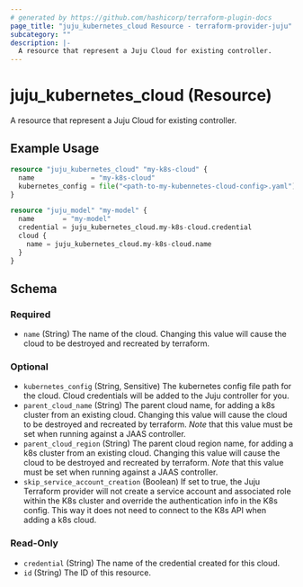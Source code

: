 ```yaml
---
# generated by https://github.com/hashicorp/terraform-plugin-docs
page_title: "juju_kubernetes_cloud Resource - terraform-provider-juju"
subcategory: ""
description: |-
  A resource that represent a Juju Cloud for existing controller.
---
```


# juju_kubernetes_cloud (Resource)

A resource that represent a Juju Cloud for existing controller.

## Example Usage

```terraform
resource "juju_kubernetes_cloud" "my-k8s-cloud" {
  name              = "my-k8s-cloud"
  kubernetes_config = file("<path-to-my-kubennetes-cloud-config>.yaml")
}

resource "juju_model" "my-model" {
  name       = "my-model"
  credential = juju_kubernetes_cloud.my-k8s-cloud.credential
  cloud {
    name = juju_kubernetes_cloud.my-k8s-cloud.name
  }
}
```

<!-- schema generated by tfplugindocs -->
## Schema

### Required

- `name` (String) The name of the cloud. Changing this value will cause the cloud to be destroyed and recreated by terraform.

### Optional

- `kubernetes_config` (String, Sensitive) The kubernetes config file path for the cloud. Cloud credentials will be added to the Juju controller for you.
- `parent_cloud_name` (String) The parent cloud name, for adding a k8s cluster from an existing cloud. Changing this value will cause the cloud to be destroyed and recreated by terraform. *Note* that this value must be set when running against a JAAS controller.
- `parent_cloud_region` (String) The parent cloud region name, for adding a k8s cluster from an existing cloud. Changing this value will cause the cloud to be destroyed and recreated by terraform. *Note* that this value must be set when running against a JAAS controller.
- `skip_service_account_creation` (Boolean) If set to true, the Juju Terraform provider will not create a service account and associated role within the K8s cluster and override the authentication info in the K8s config. This way it does not need to connect to the K8s API when adding a k8s cloud.

### Read-Only

- `credential` (String) The name of the credential created for this cloud.
- `id` (String) The ID of this resource.

